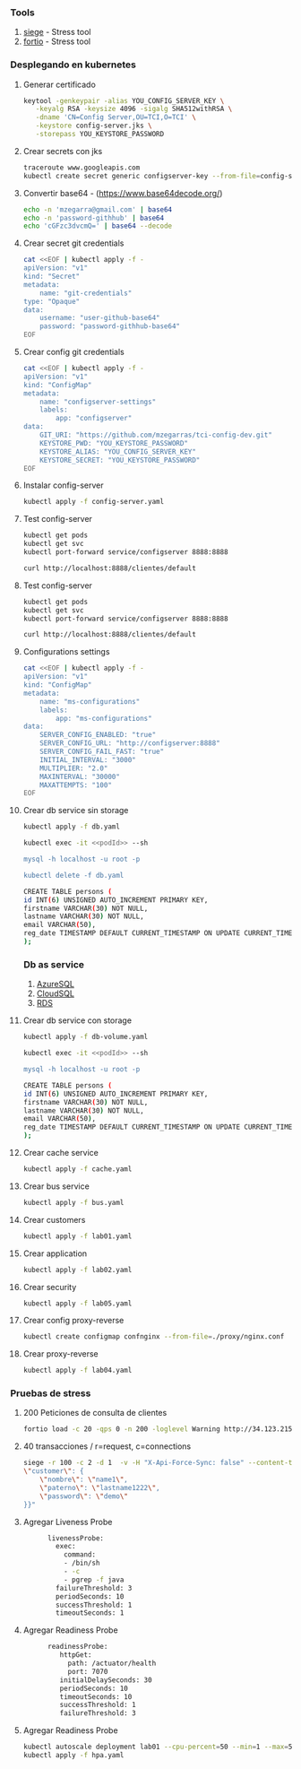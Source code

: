### Tools
1. [siege](https://github.com/JoeDog/siege) - Stress tool
1. [fortio](https://github.com/fortio/fortio) - Stress tool


### Desplegando en kubernetes

1. Generar certificado

    ```bash
    keytool -genkeypair -alias YOU_CONFIG_SERVER_KEY \
       -keyalg RSA -keysize 4096 -sigalg SHA512withRSA \
       -dname 'CN=Config Server,OU=TCI,O=TCI' \
       -keystore config-server.jks \
       -storepass YOU_KEYSTORE_PASSWORD
    ```

1. Crear secrets con jks

    ```bash
    traceroute www.googleapis.com
    kubectl create secret generic configserver-key --from-file=config-server.jks
    ```

1. Convertir base64 - (https://www.base64decode.org/)

    ```bash
    echo -n 'mzegarra@gmail.com' | base64
    echo -n 'password-githhub' | base64
    echo 'cGFzc3dvcmQ=' | base64 --decode
    ```

1. Crear secret git credentials
    ```bash
    cat <<EOF | kubectl apply -f -
    apiVersion: "v1"
    kind: "Secret"
    metadata:
        name: "git-credentials"
    type: "Opaque"
    data:
        username: "user-github-base64"
        password: "password-githhub-base64"
    EOF
    ```


1. Crear config git credentials
    ```bash
    cat <<EOF | kubectl apply -f -
    apiVersion: "v1"
    kind: "ConfigMap"
    metadata:
        name: "configserver-settings"
        labels:
            app: "configserver"
    data:
        GIT_URI: "https://github.com/mzegarras/tci-config-dev.git"
        KEYSTORE_PWD: "YOU_KEYSTORE_PASSWORD"
        KEYSTORE_ALIAS: "YOU_CONFIG_SERVER_KEY"
        KEYSTORE_SECRET: "YOU_KEYSTORE_PASSWORD"    
    EOF
    ```


1. Instalar config-server
    ```bash
    kubectl apply -f config-server.yaml
    ```

1. Test config-server
    ```bash
    kubectl get pods
    kubectl get svc
    kubectl port-forward service/configserver 8888:8888

    curl http://localhost:8888/clientes/default
    ```

1. Test config-server
    ```bash
    kubectl get pods
    kubectl get svc
    kubectl port-forward service/configserver 8888:8888

    curl http://localhost:8888/clientes/default
    ```    

1. Configurations settings
    ```bash
    cat <<EOF | kubectl apply -f -
    apiVersion: "v1"
    kind: "ConfigMap"
    metadata:
        name: "ms-configurations"
        labels:
            app: "ms-configurations"
    data:
        SERVER_CONFIG_ENABLED: "true"
        SERVER_CONFIG_URL: "http://configserver:8888"
        SERVER_CONFIG_FAIL_FAST: "true"
        INITIAL_INTERVAL: "3000"
        MULTIPLIER: "2.0"
        MAXINTERVAL: "30000"
        MAXATTEMPTS: "100"   
    EOF
    ```

1. Crear db service sin storage
    ```bash
    kubectl apply -f db.yaml

    kubectl exec -it <<podId>> --sh

    mysql -h localhost -u root -p

    kubectl delete -f db.yaml

    ```

    ```bash
    CREATE TABLE persons (
    id INT(6) UNSIGNED AUTO_INCREMENT PRIMARY KEY,
    firstname VARCHAR(30) NOT NULL,
    lastname VARCHAR(30) NOT NULL,
    email VARCHAR(50),
    reg_date TIMESTAMP DEFAULT CURRENT_TIMESTAMP ON UPDATE CURRENT_TIMESTAMP
    );
    ```


    ### Db as service
    1. [AzureSQL](https://azure.microsoft.com/es-es/services/sql-database/)
    1. [CloudSQL](https://cloud.google.com/sql/docs/mysql?hl=es-419)
    1. [RDS](https://aws.amazon.com/rds/)
    

    

1. Crear db service con storage
    ```bash
    kubectl apply -f db-volume.yaml

    kubectl exec -it <<podId>> --sh

    mysql -h localhost -u root -p

    ```

    ```bash
    CREATE TABLE persons (
    id INT(6) UNSIGNED AUTO_INCREMENT PRIMARY KEY,
    firstname VARCHAR(30) NOT NULL,
    lastname VARCHAR(30) NOT NULL,
    email VARCHAR(50),
    reg_date TIMESTAMP DEFAULT CURRENT_TIMESTAMP ON UPDATE CURRENT_TIMESTAMP
    );
    ```    

1. Crear cache service
    ```bash
    kubectl apply -f cache.yaml
    ```

1. Crear bus service
    ```bash
    kubectl apply -f bus.yaml
    ```

1. Crear customers
    ```bash
    kubectl apply -f lab01.yaml
    ```

1. Crear application
    ```bash
    kubectl apply -f lab02.yaml
    ```

1. Crear security
    ```bash
    kubectl apply -f lab05.yaml
    ```

1. Crear config proxy-reverse
    ```bash
    kubectl create configmap confnginx --from-file=./proxy/nginx.conf
    ```

1. Crear proxy-reverse
    ```bash
    kubectl apply -f lab04.yaml
    ```

### Pruebas de stress

1. 200 Peticiones de consulta de clientes
    ```bash
    fortio load -c 20 -qps 0 -n 200 -loglevel Warning http://34.123.215.232:8080/customers
     ```

1. 40 transacciones / r=request, c=connections
    ```bash
    siege -r 100 -c 2 -d 1  -v -H "X-Api-Force-Sync: false" --content-type 'application/json' "http://34.123.215.232:8080/customers POST {
    \"customer\": {
        \"nombre\": \"name1\",
        \"paterno\": \"lastname1222\",
        \"password\": \"demo\"
    }}"
    ```

1. Agregar Liveness Probe
    ```bash
          livenessProbe:
            exec:
              command:
              - /bin/sh
              - -c
              - pgrep -f java
            failureThreshold: 3
            periodSeconds: 10
            successThreshold: 1
            timeoutSeconds: 1
     ```


1. Agregar Readiness Probe
    ```bash
          readinessProbe:
             httpGet:
               path: /actuator/health
               port: 7070
             initialDelaySeconds: 30
             periodSeconds: 10
             timeoutSeconds: 10
             successThreshold: 1
             failureThreshold: 3
     ```     

1. Agregar Readiness Probe
    ```bash
    kubectl autoscale deployment lab01 --cpu-percent=50 --min=1 --max=5
    kubectl apply -f hpa.yaml
     ```     